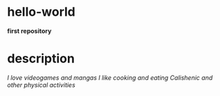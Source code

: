 # hello-world
**first repository**

# description
*I love videogames and mangas*
*I like cooking and eating*
*Calishenic and other physical activities*

